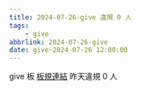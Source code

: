 ```yaml
---
title: 2024-07-26-give 違規 0 人
tags:
    - give
abbrlink: 2024-07-26-give
date: give-2024-07-26 12:00:00
---
```

give 板 [板規連結](https://www.ptt.cc/bbs/give/M.1612495900.A.C32.html)
昨天違規 0 人
